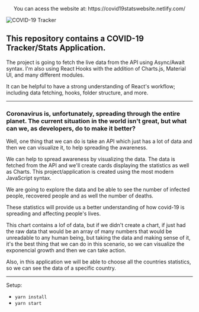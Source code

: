 <div align="center">
   <p>You can acess the website at: https://covid19statswebsite.netlify.com/</p>  
</div> 

![COVID-19 Tracker](https://i.ibb.co/X87BqVY/Screenshot-2020-04-13-at-10-14-58.png)

## This repository contains a COVID-19 Tracker/Stats Application. 

The project is going to fetch the live data from the API using Async/Await syntax. I'm also using React Hooks with the addition of Charts.js, Material UI, and many different modules. 

It can be helpful to have a strong understanding of React's workflow; including data fetching, hooks, folder structure, and more.

----------------------------------------------------------------------------------------------------------------------------------------

### Coronavirus is, unfortunately, spreading through the entire planet. The current situation in the world isn't great, but what can we, as developers, do to make it better?

Well, one thing that we can do is take an API which just has a lot of data and then we can visualize it, to help spreading the awareness.

We can help to spread awareness by visualizing the data. The data is fetched from the API and we'll create cards displaying the statistics as well as Charts. This project/application is created using the most modern JavaScript syntax. 

We are going to explore the data and be able to see the number of infected people, recovered people and as well the number of deaths.

These statistics will provide us a better understanding of how covid-19 is spreading and affecting people's lives. 

This chart contains a lof of data, but if we didn't create a chart, if just had the raw data that would be an array of many numbers that would be unreadable to any human being, but taking the data and making sense of it, it's the best thing that we can do in this scenario, so we can visualize the exponencial growth and then we can take action.

Also, in this application we will be able to choose all the countries statistics, so we can see the data of a specific country.

----------------------------------------------------------------------------------------------------------------------------------------

Setup: 
- ```yarn install```
- ```yarn start```
  


